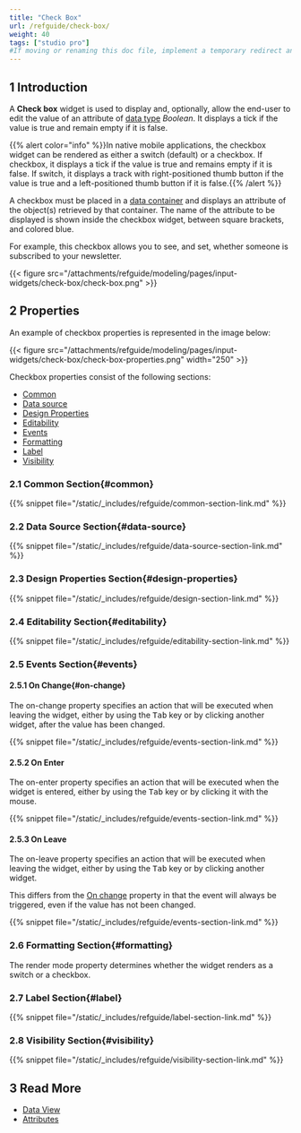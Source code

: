 ```yaml
---
title: "Check Box"
url: /refguide/check-box/
weight: 40
tags: ["studio pro"]
#If moving or renaming this doc file, implement a temporary redirect and let the respective team know they should update the URL in the product. See Mapping to Products for more details.
---
```


## 1 Introduction

A **Check box** widget is used to display and, optionally, allow the end-user to edit the value of an attribute of [data type](/refguide/data-types/) *Boolean*. It displays a tick if the value is true and remain empty if it is false. 

{{% alert color="info" %}}In native mobile applications, the checkbox widget can be rendered as either a switch (default) or a checkbox. If checkbox, it displays a tick if the value is true and remains empty if it is false. If switch, it displays a track with right-positioned thumb button if the value is true and a left-positioned thumb button if it is false.{{% /alert %}}

A checkbox must be placed in a [data container](/refguide/data-widgets/) and displays an attribute of the object(s) retrieved by that container. The name of the attribute to be displayed is shown inside the checkbox widget, between square brackets, and colored blue.

For example, this checkbox allows you to see, and set, whether someone is subscribed to your newsletter.

{{< figure src="/attachments/refguide/modeling/pages/input-widgets/check-box/check-box.png" >}}

## 2 Properties

An example of checkbox properties is represented in the image below:

{{< figure src="/attachments/refguide/modeling/pages/input-widgets/check-box/check-box-properties.png"   width="250"  >}}

Checkbox properties consist of the following sections:

* [Common](#common)
* [Data source](#data-source)
* [Design Properties](#design-properties)
* [Editability](#editability)
* [Events](#events)
* [Formatting](#formatting)
* [Label](#label)
* [Visibility](#visibility)

### 2.1 Common Section{#common}

{{% snippet file="/static/_includes/refguide/common-section-link.md" %}}

### 2.2 Data Source Section{#data-source}

{{% snippet file="/static/_includes/refguide/data-source-section-link.md" %}}

### 2.3 Design Properties Section{#design-properties}

{{% snippet file="/static/_includes/refguide/design-section-link.md" %}} 

### 2.4 Editability Section{#editability}

{{% snippet file="/static/_includes/refguide/editability-section-link.md" %}}

### 2.5 Events Section{#events}

#### 2.5.1 On Change{#on-change}

The on-change property specifies an action that will be executed when leaving the widget, either by using the <kbd>Tab</kbd> key or by clicking another widget, after the value has been changed.

{{% snippet file="/static/_includes/refguide/events-section-link.md" %}}

#### 2.5.2 On Enter

The on-enter property specifies an action that will be executed when the widget is entered, either by using the <kbd>Tab</kbd> key or by clicking it with the mouse.

{{% snippet file="/static/_includes/refguide/events-section-link.md" %}}

#### 2.5.3 On Leave

The on-leave property specifies an action that will be executed when leaving the widget, either by using the <kbd>Tab</kbd> key or by clicking another widget.

This differs from the [On change](#on-change) property in that the event will always be triggered, even if the value has not been changed.

{{% snippet file="/static/_includes/refguide/events-section-link.md" %}}

### 2.6 Formatting Section{#formatting}

The render mode property determines whether the widget renders as a switch or a checkbox.

### 2.7 Label Section{#label}

{{% snippet file="/static/_includes/refguide/label-section-link.md" %}}

### 2.8 Visibility Section{#visibility}

{{% snippet file="/static/_includes/refguide/visibility-section-link.md" %}}

## 3 Read More

* [Data View](/refguide/data-view/)
* [Attributes](/refguide/attributes/)
